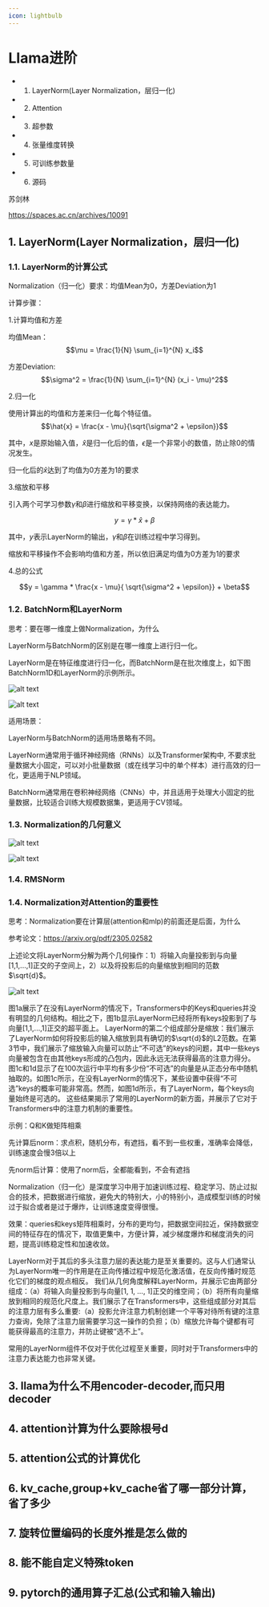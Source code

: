 ```yaml
---
icon: lightbulb
---
```

# Llama进阶

  - 1. LayerNorm(Layer Normalization，层归一化)
  - 2. Attention
  - 3. 超参数
  - 4. 张量维度转换
  - 5. 可训练参数量     
  - 6. 源码
   
<!-- more -->
苏剑林

https://spaces.ac.cn/archives/10091
## 1. LayerNorm(Layer Normalization，层归一化)  
### 1.1. LayerNorm的计算公式
Normalization（归一化）要求：均值Mean为0，方差Deviation为1

计算步骤：

1.计算均值和方差

均值Mean：
$$\mu = \frac{1}{N} \sum_{i=1}^{N} x_i$$

方差Deviation:
$$\sigma^2 = \frac{1}{N} \sum_{i=1}^{N} (x_i - \mu)^2$$

2.归一化

使用计算出的均值和方差来归一化每个特征值。
$$\hat{x} = \frac{x - \mu}{\sqrt{\sigma^2 + \epsilon}}$$

其中，$x$是原始输入值，$\hat{x}$是归一化后的值，$\epsilon$是一个非常小的数值，防止除0的情况发生。

归一化后的$\hat{x}$达到了均值为0方差为1的要求

3.缩放和平移

引入两个可学习参数$\gamma$和$\beta$进行缩放和平移变换，以保持网络的表达能力。

$$y = \gamma * \hat{x} + \beta$$

其中，$y$表示LayerNorm的输出，$\gamma$和$\beta$在训练过程中学习得到。

缩放和平移操作不会影响均值和方差，所以依旧满足均值为0方差为1的要求

4.总的公式

$$y = \gamma * \frac{x - \mu}{ \sqrt{\sigma^2 + \epsilon}} + \beta$$


### 1.2. BatchNorm和LayerNorm
思考：要在哪一维度上做Normalization，为什么

LayerNorm与BatchNorm的区别是在哪一维度上进行归一化。

LayerNorm是在特征维度进行归一化，而BatchNorm是在批次维度上，如下图BatchNorm1D和LayerNorm的示例所示。

![alt text](images/llama_advanced_batchnorm.png)

![alt text](images/llama_advanced_layernorm.png)

适用场景：

LayerNorm与BatchNorm的适用场景略有不同。

LayerNorm通常用于循环神经网络（RNNs）以及Transformer架构中, 不要求批量数据大小固定，可以对小批量数据（或在线学习中的单个样本）进行高效的归一化，更适用于NLP领域。

BatchNorm通常用在卷积神经网络（CNNs）中，并且适用于处理大小固定的批量数据，比较适合训练大规模数据集，更适用于CV领域。

### 1.3. Normalization的几何意义
![alt text](images/llama_advanced_2d.png)

![alt text](images/llama_advanced_3d.png)
### 1.4. RMSNorm

### 1.4. Normalization对Attention的重要性
思考：Normalization要在计算层(attention和mlp)的前面还是后面，为什么

参考论文：https://arxiv.org/pdf/2305.02582

上述论文将LayerNorm分解为两个几何操作：1）将输入向量投影到与向量[1,1,...,1]正交的子空间上，2）以及将投影后的向量缩放到相同的范数$\sqrt{d}$。

![alt text](images/llama_advanced_norm.png)

图1a展示了在没有LayerNorm的情况下，Transformers中的Keys和queries并没有明显的几何结构。相比之下，图1b显示LayerNorm已经将所有keys投影到了与向量[1,1,...,1]正交的超平面上。
LayerNorm的第二个组成部分是缩放：我们展示了LayerNorm如何将投影后的输入缩放到具有确切的$\sqrt{d}$的L2范数。在第3节中，我们展示了缩放输入向量可以防止“不可选”的keys的问题，其中一些keys向量被包含在由其他keys形成的凸包内，因此永远无法获得最高的注意力得分。图1c和1d显示了在100次运行中平均有多少份“不可选”的向量是从正态分布中随机抽取的。如图1c所示，在没有LayerNorm的情况下，某些设置中获得“不可选”keys的概率可能非常高。然而，如图1d所示，有了LayerNorm，每个keys向量始终是可选的。
这些结果揭示了常用的LayerNorm的新方面，并展示了它对于Transformers中的注意力机制的重要性。

示例：Q和K做矩阵相乘

先计算后norm：求点积，随机分布，有遮挡，看不到一些权重，准确率会降低，训练速度会慢3倍以上

先norm后计算：使用了norm后，全都能看到，不会有遮挡


Normalization（归一化）是深度学习中用于加速训练过程、稳定学习、防止过拟合的技术，把数据进行缩放，避免大的特别大，小的特别小，造成模型训练的时候过于拟合或者是过于爆炸，让训练速度变得很慢。

效果：queries和keys矩阵相乘时，分布的更均匀，把数据空间拉近，保持数据空间的特征存在的情况下，取值更集中，方便计算，减少梯度爆炸和梯度消失的问题，提高训练稳定性和加速收敛。


LayerNorm对于其后的多头注意力层的表达能力是至关重要的。这与人们通常认为LayerNorm唯一的作用是在正向传播过程中规范化激活值，在反向传播时规范化它们的梯度的观点相反。
我们从几何角度解释LayerNorm，并展示它由两部分组成：（a）将输入向量投影到与向量[1, 1, ..., 1]正交的维空间；（b）将所有向量缩放到相同的规范化尺度上。我们展示了在Transformers中，这些组成部分对其后的注意力层有多么重要:（a）投影允许注意力机制创建一个平等对待所有键的注意力查询，免除了注意力层需要学习这一操作的负担；（b）缩放允许每个键都有可能获得最高的注意力，并防止键被“选不上”。

常用的LayerNorm组件不仅对于优化过程至关重要，同时对于Transformers中的注意力表达能力也非常关键。



## 3. llama为什么不用encoder-decoder,而只用decoder

## 4. attention计算为什么要除根号d

## 5. attention公式的计算优化

## 6. kv_cache,group+kv_cache省了哪一部分计算，省了多少

## 7. 旋转位置编码的长度外推是怎么做的

## 8. 能不能自定义特殊token

## 9. pytorch的通用算子汇总(公式和输入输出)
